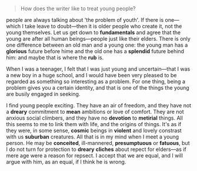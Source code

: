> How does the writer like to treat young people?

people are always talking about 'the problem of youth'. If there is one—which I take leave to doubt—then it is older people who create it, not the young themselves. Let us get down to **fundamentals** and agree that the young are after all human beings—people just like their elders. There is only one difference between an old man and a young one: the young man has a **glorious** future before hime and the old one has a **splendid** future behind him: and maybe that is where the **rub** is.



When I was a teenager, I felt that I was just young and uncertain—that I was a new boy in a huge school, and I would have been very pleased to be regarded as something so interesting as a problem. For one thing, being a problem gives you a certain identity, and that is one of the things the young are busily engaged in seeking.



I find young people exciting. They have an air of freedom, and they have not a **dreary** commitment to **mean** ambitions or love of comfort. They are not anxious social climbers, and they have no **devotion** to **metirial** things. All this seems to me to link them with life, and the origins of things. It's as if they were, in some sense, **cosmic** beings in **violent** and lovely constrast with us **suburban** creatures. All that is in my mind when I meet a young person. He may be **conceited**, ill-mannered, **presumptuous** or **fatuous**, but I do not turn for protection to **dreary** **cliches** about repect for elders—as if mere age were a reason for repsect. I accept that we are equal, and I will argue with him, as an equal, if I think he is wrong.



